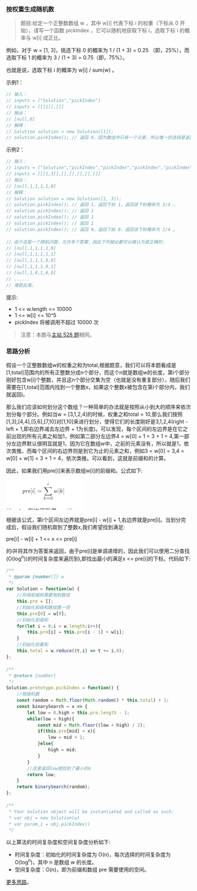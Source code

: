 ###  按权重生成随机数

> 题目:给定一个正整数数组 w ，其中 w[i] 代表下标 i 的权重（下标从 0 开始），请写一个函数 pickIndex ，它可以随机地获取下标 i，选取下标 i 的概率与 w[i] 成正比。

例如，对于 w = [1, 3]，挑选下标 0 的概率为 1 / (1 + 3) = 0.25 （即，25%），而选取下标 1 的概率为 3 / (1 + 3) = 0.75（即，75%）。

也就是说，选取下标 i 的概率为 w[i] / sum(w) 。

示例1：

```js
// 输入：
// inputs = ["Solution","pickIndex"]
// inputs = [[[1]],[]]
// 输出：
// [null,0]
// 解释：
// Solution solution = new Solution([1]);
// solution.pickIndex(); // 返回 0，因为数组中只有一个元素，所以唯一的选择是返回下标 0。
```

示例2：

```js
// 输入：
// inputs = ["Solution","pickIndex","pickIndex","pickIndex","pickIndex","pickIndex"]
// inputs = [[[1,3]],[],[],[],[],[]]
// 输出：
// [null,1,1,1,1,0]
// 解释：
// Solution solution = new Solution([1, 3]);
// solution.pickIndex(); // 返回 1，返回下标 1，返回该下标概率为 3/4 。
// solution.pickIndex(); // 返回 1
// solution.pickIndex(); // 返回 1
// solution.pickIndex(); // 返回 1
// solution.pickIndex(); // 返回 0，返回下标 0，返回该下标概率为 1/4 。

// 由于这是一个随机问题，允许多个答案，因此下列输出都可以被认为是正确的:
// [null,1,1,1,1,0]
// [null,1,1,1,1,1]
// [null,1,1,1,0,0]
// [null,1,1,1,0,1]
// [null,1,0,1,0,0]
// ......
// 诸若此类。
```

提示:

* 1 <= w.length <= 10000
* 1 <= w[i] <= 10^5
* pickIndex 将被调用不超过 10000 次

> 注意：本题与[主站 528 题](https://leetcode-cn.com/problems/random-pick-with-weight/)相同。

### 思路分析

假设一个正整数数组w的权重之和为total,根据题意，我们可以将本题看成是[1,total]范围内的所有正整数分成n个部分，而这个n就是数组w的长度，第i个部分刚好包含w[i]个整数，并且这n个部分交集为空（也就是没有重复部分），随后我们需要在[1,total]范围内找到一个整数x，如果这个整数x被包含在第i个部分内，我们就返回i。

那么我们应该如何划分这个数组？一种简单的办法就是按照从小到大的顺序来依次划分每个部分。例如当w = [3,1,2,4]的时候，权重之和total = 10,那么我们按照[1,3],[4,4],[5,6],[7,10]对[1,10]来进行划分，使得它们的长度刚好是3,1,2,4(right - left + 1,即右边界减去左边界 + 1为长度)。可以发现，每个区间的左边界是在它之前出现的所有元素之和加1，例如第二部分左边界4 = w[0] + 1 = 3 + 1 = 4,第一部分左边界默认很明显就是1，因为它在数组w中，之前的元素没有，所以就是1，依次类推。而每个区间的右边界则是到它为止的元素之和，例如3 = w[0] = 3,4 = w[0] + w[1] = 3 + 1 = 4，依次类推。可以看到，这就是前缀和的计算。

因此，如果我们用pre[i]来表示数组w[i]的前缀和。公式如下:

![](../../images/2/solution-1.png)

根据该公式，第i个区间左边界就是pre[i] - w[i] + 1,右边界就是pre[i]。当划分完成后，假设我们随机取到了整数x,我们希望找到满足:

pre[i] - w[i] + 1 <= x <= pre[i]

的i并将其作为答案来返回，由于pre[i]是单调递增的，因此我们可以使用二分查找(O(log<sup>n</sup>))的时间复杂度来遍历到i,即找出最小的满足x <= pre[i]的下标。代码如下:


```js
/**
 * @param {number[]} w
 */
var Solution = function(w) {
    //存储前缀和需要用到数组
    this.pre = [];
    //初始化前缀和数组第一项
    this.pre[0] = w[0];
    //初始化前缀和
    for(let i = 0;i < w.length;i++){
        this.pre[i] = this.pre[i - 1] + w[i];
    }
    //初始化权重和
    this.total = w.reduce((t,i) => t += i,0);
};

/**
 * @return {number}
 */
Solution.prototype.pickIndex = function() {
    //取随机数
    const random = Math.floor(Math.random() * this.total) + 1;
    const binarySearch = x => {
        let low = 0,high = this.pre.length - 1;
        while(low < high){
            const mid = Math.floor((low + high) / 2);
            if(this.pre[mid] < x){
                low = mid + 1;
            }else{
                high = mid;
            }
        }
        //这里返回low就找到了最小的x
        return low;
    }
    return binarySearch(random);
};

/**
 * Your Solution object will be instantiated and called as such:
 * var obj = new Solution(w)
 * var param_1 = obj.pickIndex()
 */
```

以上算法的时间复杂度和空间复杂度分析如下:

* 时间复杂度：初始化的时间复杂度为 O(n)，每次选择的时间复杂度为 O(log<sup>n</sup>)，其中 n 是数组 w 的长度。
* 空间复杂度：O(n)，即为前缀和数组 pre 需要使用的空间。

[更多思路](https://leetcode-cn.com/problems/cuyjEf/solution/an-quan-zhong-sheng-cheng-sui-ji-shu-by-bosxd/)。
